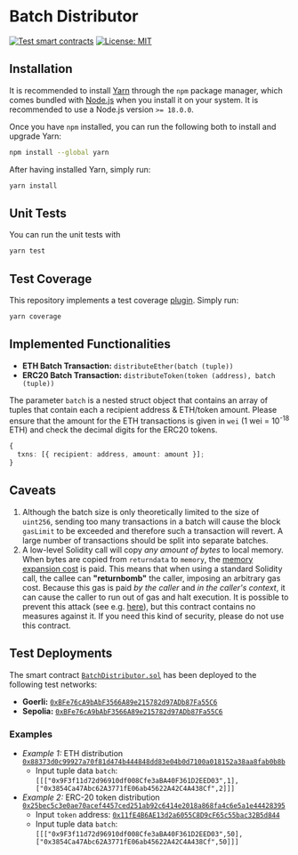 # Batch Distributor

[![Test smart contracts](https://github.com/pcaversaccio/batch-distributor/actions/workflows/test-contracts.yml/badge.svg)](https://github.com/pcaversaccio/batch-distributor/actions/workflows/test-contracts.yml)
[![License: MIT](https://img.shields.io/badge/License-MIT-blue.svg)](https://opensource.org/license/mit/)

## Installation

It is recommended to install [Yarn](https://classic.yarnpkg.com) through the `npm` package manager, which comes bundled with [Node.js](https://nodejs.org/en) when you install it on your system. It is recommended to use a Node.js version `>= 18.0.0`.

Once you have `npm` installed, you can run the following both to install and upgrade Yarn:

```bash
npm install --global yarn
```

After having installed Yarn, simply run:

```bash
yarn install
```

## Unit Tests

You can run the unit tests with

```bash
yarn test
```

## Test Coverage

This repository implements a test coverage [plugin](https://github.com/sc-forks/solidity-coverage). Simply run:

```bash
yarn coverage
```

## Implemented Functionalities

- **ETH Batch Transaction:** `distributeEther(batch (tuple))`
- **ERC20 Batch Transaction:** `distributeToken(token (address), batch (tuple))`

The parameter `batch` is a nested struct object that contains an array of tuples that contain each a recipient address & ETH/token amount. Please ensure that the amount for the ETH transactions is given in `wei` (1 wei = 10<sup>-18</sup> ETH) and check the decimal digits for the ERC20 tokens.

```typescript
{
  txns: [{ recipient: address, amount: amount }];
}
```

## Caveats

1. Although the batch size is only theoretically limited to the size of `uint256`, sending too many transactions in a batch will cause the block `gasLimit` to be exceeded and therefore such a transaction will revert. A large number of transactions should be split into separate batches.
2. A low-level Solidity call will copy _any amount of bytes_ to local memory. When bytes are copied from `returndata` to `memory`, the [memory expansion cost](https://ethereum.stackexchange.com/questions/92546/what-is-expansion-cost) is paid. This means that when using a standard Solidity call, the callee can **"returnbomb"** the caller, imposing an arbitrary gas cost. Because this gas is paid _by the caller_ and _in the caller's context_, it can cause the caller to run out of gas and halt execution. It is possible to prevent this attack (see e.g. [here](https://github.com/nomad-xyz/ExcessivelySafeCall)), but this contract contains no measures against it. If you need this kind of security, please do not use this contract.

## Test Deployments

The smart contract [`BatchDistributor.sol`](./contracts/BatchDistributor.sol) has been deployed to the following test networks:

- **Goerli:** [`0xBFe76cA9bAbF3566A89e215782d97ADb87Fa55C6`](https://goerli.etherscan.io/address/0xBFe76cA9bAbF3566A89e215782d97ADb87Fa55C6)
- **Sepolia:** [`0xBFe76cA9bAbF3566A89e215782d97ADb87Fa55C6`](https://sepolia.etherscan.io/address/0xBFe76cA9bAbF3566A89e215782d97ADb87Fa55C6)

### Examples

- _Example 1:_ ETH distribution [`0x88373d0c99927a70f81d474b444848dd83e04b0d7100a018152a38aa8fab0b8b`](https://goerli.etherscan.io/tx/0x88373d0c99927a70f81d474b444848dd83e04b0d7100a018152a38aa8fab0b8b)
  - Input tuple data `batch`: `[[["0x9F3f11d72d96910df008Cfe3aBA40F361D2EED03",1],["0x3854Ca47Abc62A3771fE06ab45622A42C4A438Cf",2]]]`
- _Example 2:_ ERC-20 token distribution [`0x25bec5c3e0ae70acef4457ced251ab92c6414e2018a868fa4c6e5a1e44428395`](https://goerli.etherscan.io/tx/0x25bec5c3e0ae70acef4457ced251ab92c6414e2018a868fa4c6e5a1e44428395)
  - Input `token` address: [`0x11fE4B6AE13d2a6055C8D9cF65c55bac32B5d844`](https://goerli.etherscan.io/address/0x11fE4B6AE13d2a6055C8D9cF65c55bac32B5d844)
  - Input tuple data `batch`: `[[["0x9F3f11d72d96910df008Cfe3aBA40F361D2EED03",50],["0x3854Ca47Abc62A3771fE06ab45622A42C4A438Cf",50]]]`
